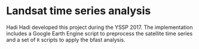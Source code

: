 # Landsat time series analysis 

Hadi Hadi developed this project during the YSSP 2017. The implementation includes a Google Earth Engine script to preprocess the satellite time series and a set of `R` scripts to apply the bfast analysis. 
